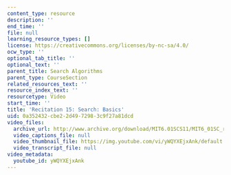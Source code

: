 ```yaml
---
content_type: resource
description: ''
end_time: ''
file: null
learning_resource_types: []
license: https://creativecommons.org/licenses/by-nc-sa/4.0/
ocw_type: ''
optional_tab_title: ''
optional_text: ''
parent_title: Search Algorithms
parent_type: CourseSection
related_resources_text: ''
resource_index_text: ''
resourcetype: Video
start_time: ''
title: 'Recitation 15: Search: Basics'
uid: 0a352432-cbe2-2d49-7298-3c9f27a81dcd
video_files:
  archive_url: http://www.archive.org/download/MIT6.01SCS11/MIT6_01SC_rec15_300k.mp4
  video_captions_file: null
  video_thumbnail_file: https://img.youtube.com/vi/yWQYXEjxAnk/default.jpg
  video_transcript_file: null
video_metadata:
  youtube_id: yWQYXEjxAnk
---
```


